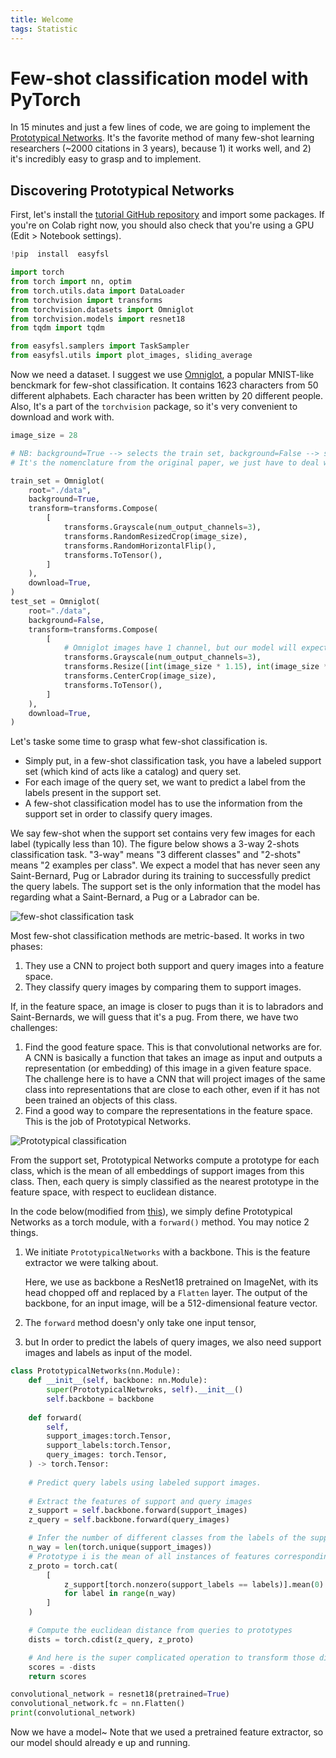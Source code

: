 ```yaml
---
title: Welcome
tags: Statistic
---
```


# Few-shot classification model with PyTorch

In 15 minutes and just a few lines of code, we are going to implement the [Prototypical Networks](https://arxiv.org/abs/1703.05175). It's the favorite method of many few-shot learning researchers (~2000 citations in 3 years), because 1) it works well, and 2) it's incredibly easy to grasp and to implement.

## Discovering Prototypical Networks
First, let's install the [tutorial GitHub repository](https://github.com/sicara/easy-few-shot-learning) and import some packages. If you're on Colab right now, you should also check that you're using a GPU (Edit > Notebook settings).
```python
!pip  install  easyfsl
```
```python
import torch
from torch import nn, optim
from torch.utils.data import DataLoader
from torchvision import transforms
from torchvision.datasets import Omniglot
from torchvision.models import resnet18
from tqdm import tqdm

from easyfsl.samplers import TaskSampler
from easyfsl.utils import plot_images, sliding_average
```

Now we need a dataset. I suggest we use [Omniglot](https://github.com/brendenlake/omniglot), a popular MNIST-like benckmark for  few-shot classification. It contains 1623 characters from 50 different alphabets.  Each character has been written by 20 different people.
Also, It's a part of the `torchvision` package, so it's very convenient to download and work with.

```python
image_size = 28

# NB: background=True --> selects the train set, background=False --> selects the test set
# It's the nomenclature from the original paper, we just have to deal with it

train_set = Omniglot(
    root="./data",
    background=True,
    transform=transforms.Compose(
        [
            transforms.Grayscale(num_output_channels=3),
            transforms.RandomResizedCrop(image_size),
            transforms.RandomHorizontalFlip(),
            transforms.ToTensor(),
        ]
    ),
    download=True,
)
test_set = Omniglot(
    root="./data",
    background=False,
    transform=transforms.Compose(
        [
            # Omniglot images have 1 channel, but our model will expect 3-channel images
            transforms.Grayscale(num_output_channels=3),
            transforms.Resize([int(image_size * 1.15), int(image_size * 1.15)]),
            transforms.CenterCrop(image_size),
            transforms.ToTensor(),
        ]
    ),
    download=True,
)
```

Let's taske some time to grasp what few-shot classification is. 
- Simply put, in a few-shot classification task, you have a labeled support set (which kind of acts like a catalog) and query set.
-  For each image of the query set, we want to predict a label from the labels present in the support set. 
- A few-shot classification model has to use the information from the support set in order to classify query images.

We say few-shot when the support set contains very few images for each label (typically less than 10).
The figure below shows a 3-way 2-shots classification task. "3-way" means "3 different classes" and "2-shots" means "2 examples per class". We expect a model that has never seen any Saint-Bernard, Pug or Labrador during its training to successfully predict the query labels. The support set is the only information that the model has regarding what a Saint-Bernard, a Pug or a Labrador can be.

![few-shot classification task](https://camo.githubusercontent.com/859fc228c6954111c4a4370dcf48c1ccce601651a5f882d0fcf9f00193982e68/68747470733a2f2f696d616765732e6374666173736574732e6e65742f62653034796c7038793071632f625a68626f7159586659655734493838786d4d4e762f37633565666463333638323036666561616430343563363734623163656439352f315f417465443079584c6b513142626a51544233597477672e706e673f666d3d77656270)

Most few-shot classification methods are metric-based. It works in two phases:

 1. They use a CNN to project both support and query images into a feature space.
 2. They classify query images by comparing them to support images.

If, in the feature space, an image is closer to pugs than it is to labradors and Saint-Bernards, we will guess that it's a pug.
From there, we have two challenges:
1. Find the good feature space. This is that convolutional networks are for. A CNN is basically a function that takes an image as input and outputs a representation (or embedding) of this image in a given feature space. The challenge here is to have a CNN that will project images of the same class into representations that are close to each other, even if it has not been trained an objects of this class.
2. Find a good way to compare the representations in the feature space. This is the job of Prototypical Networks.

![Prototypical classification](https://camo.githubusercontent.com/acbf519ebd077920caaf832452795fc97b8d80e9a727f67632c06578d10c517c/68747470733a2f2f696d616765732e6374666173736574732e6e65742f62653034796c7038793071632f34354d3955635570364b6e7a774461424865475a62372f62623264636461353934326565373332303630303132356163323331306166362f305f4d304753525a726938353966476f34382e706e673f666d3d77656270)

From the support set, Prototypical Networks compute a prototype for each class, which is the mean of all embeddings of support images from this class. Then, each query is simply classified as the nearest prototype in the feature space, with respect to euclidean distance.

In the code below(modified from [this](https://github.com/sicara/easy-few-shot-learning/blob/master/easyfsl/methods/prototypical_networks.py)), we simply define Prototypical Networks as a torch module, with a `forward()` method. You may notice 2 things.
1. We initiate `PrototypicalNetworks` with a backbone. This is the feature extractor we were talking about.

	Here, we use as backbone a ResNet18 pretrained on ImageNet, with its head chopped off and replaced by a `Flatten` layer. The output of the backbone, for an input image, will be a 512-dimensional feature vector.

2. The `forward` method doesn'y only take one input tensor, 
3. but  In order to predict the labels of query images, we also need support images and labels as input of the model.

```python
class PrototypicalNetworks(nn.Module):
	def __init__(self, backbone: nn.Module):
		super(PrototypicalNetwroks, self).__init__()
		self.backbone = backbone
	
	def forward(
		self,
		support_images:torch.Tensor,
		support_labels:torch.Tensor,
		query_images: torch.Tensor,
	) -> torch.Tensor:
	
	# Predict query labels using labeled support images.
	
	# Extract the features of support and query images
	z_support = self.backbone.forward(support_images)
	z_query = self.backbone.forward(query_images)

	# Infer the number of different classes from the labels of the support set
	n_way = len(torch.unique(support_images))
	# Prototype i is the mean of all instances of features corresponding to labels == i
	z_proto = torch.cat(
		[
			z_support[torch.nonzero(support_labels == labels)].mean(0)
			for label in range(n_way)
		]
	)

	# Compute the euclidean distance from queries to prototypes
	dists = torch.cdist(z_query, z_proto)

	# And here is the super complicated operation to transform those distances into classification scores!
	scores = -dists
	return scores

convolutional_network = resnet18(pretrained=True)
convolutional_network.fc = nn.Flatten()
print(convolutional_network)
```

Now we have a model~
Note that we used a pretrained feature extractor, so our model should already e up and running.
